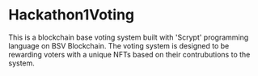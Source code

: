 # Hackathon1Voting
This is a blockchain base voting system built with 'Scrypt' programming language on BSV Blockchain. The voting system is designed to be rewarding voters with a unique NFTs based on their contrubutions to the system.

